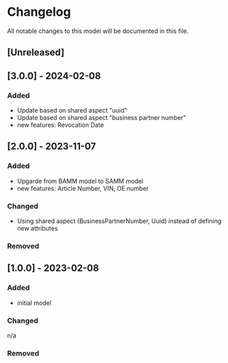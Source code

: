 # Changelog
All notable changes to this model will be documented in this file.

## [Unreleased]

## [3.0.0] - 2024-02-08
### Added
- Update based on shared aspect "uuid"
- Update based on shared aspect "business partner number"
- new features: Revocation Date

## [2.0.0] - 2023-11-07
### Added
- Upgarde from BAMM model to SAMM model
- new features: Article Number, VIN, OE number

### Changed
- Using shared aspect (BusinessPartnerNumber, Uuid) instead of defining new attributes

### Removed

## [1.0.0] - 2023-02-08
### Added
- initial model

### Changed
n/a

### Removed
